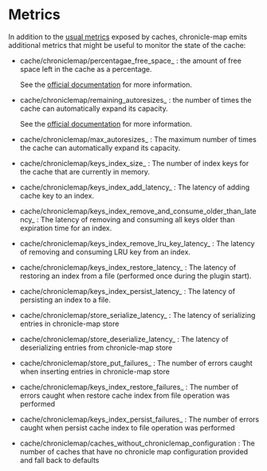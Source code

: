 Metrics
=============

In addition to the [usual metrics](https://gerrit-review.googlesource.com/Documentation/metrics.html#_caches)
exposed by caches, chronicle-map emits additional metrics that might be useful
to monitor the state of the cache:

* cache/chroniclemap/percentagae_free_space_<cache-name>
  : the amount of free space left in the cache as a percentage.

  See the [official documentation](https://javadoc.io/static/net.openhft/chronicle-map/3.20.83/net/openhft/chronicle/map/ChronicleMap.html#percentageFreeSpace--)
  for more information.

* cache/chroniclemap/remaining_autoresizes_<cache-name>
  : the number of times the cache can automatically expand its capacity.

  See the [official documentation](https://javadoc.io/static/net.openhft/chronicle-map/3.20.83/net/openhft/chronicle/map/ChronicleMap.html#remainingAutoResizes--)
  for more information.

* cache/chroniclemap/max_autoresizes_<cache-name>
  : The maximum number of times the cache can automatically expand its capacity.

* cache/chroniclemap/keys_index_size_<cache-name>
  : The number of index keys for the cache that are currently in memory.

* cache/chroniclemap/keys_index_add_latency_<cache-name>
  : The latency of adding cache key to an index.

* cache/chroniclemap/keys_index_remove_and_consume_older_than_latency_<cache-name>
  : The latency of removing and consuming all keys older than expiration time for an index.

* cache/chroniclemap/keys_index_remove_lru_key_latency_<cache-name>
  : The latency of removing and consuming LRU key from an index.

* cache/chroniclemap/keys_index_restore_latency_<cache-name>
  : The latency of restoring an index from a file (performed once during the plugin start).

* cache/chroniclemap/keys_index_persist_latency_<cache-name>
  : The latency of persisting an index to a file.

* cache/chroniclemap/store_serialize_latency_<cache-name>
  : The latency of serializing entries in chronicle-map store

* cache/chroniclemap/store_deserialize_latency_<cache-name>
  : The latency of deserializing entries from chronicle-map store

* cache/chroniclemap/store_put_failures_<cache-name>
  : The number of errors caught when inserting entries in chronicle-map store

* cache/chroniclemap/keys_index_restore_failures_<cache-name>
  : The number of errors caught when restore cache index from file operation was performed

* cache/chroniclemap/keys_index_persist_failures_<cache-name>
  : The number of errors caught when persist cache index to file operation was performed

* cache/chroniclemap/caches_without_chroniclemap_configuration
  : The number of caches that have no chronicle map configuration provided and fall back to defaults

